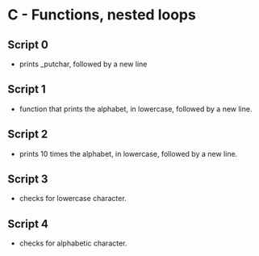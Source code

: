 # C - Functions, nested loops

## Script 0
- prints _putchar, followed by a new line

## Script 1
- function that prints the alphabet, in lowercase, followed by a new line.

## Script 2
-  prints 10 times the alphabet, in lowercase, followed by a new line.

## Script 3
-  checks for lowercase character.

## Script 4
- checks for alphabetic character.
